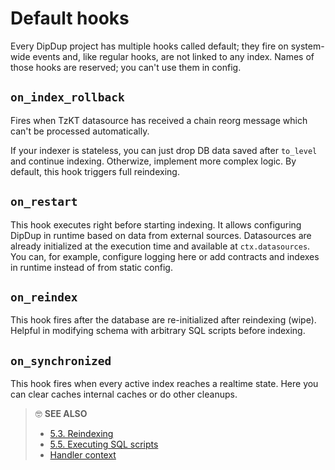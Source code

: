 # Default hooks

Every DipDup project has multiple hooks called default; they fire on system-wide events and, like regular hooks, are not linked to any index. Names of those hooks are reserved; you can't use them in config.

## `on_index_rollback`

Fires when TzKT datasource has received a chain reorg message which can't be processed automatically.

If your indexer is stateless, you can just drop DB data saved after `to_level` and continue indexing. Otherwize, implement more complex logic. By default, this hook triggers full reindexing.

## `on_restart`

This hook executes right before starting indexing. It allows configuring DipDup in runtime based on data from external sources. Datasources are already initialized at the execution time and available at `ctx.datasources`. You can, for example, configure logging here or add contracts and indexes in runtime instead of from static config.

## `on_reindex`

This hook fires after the database are re-initialized after reindexing (wipe). Helpful in modifying schema with arbitrary SQL scripts before indexing.

## `on_synchronized`

This hook fires when every active index reaches a realtime state. Here you can clear caches internal caches or do other cleanups.

> 🤓 **SEE ALSO**
>
> * [5.3. Reindexing](../../advanced/reindexing.md)
> * [5.5. Executing SQL scripts](../sql.md)
> * [Handler context](../advanced/handler-context.md)
